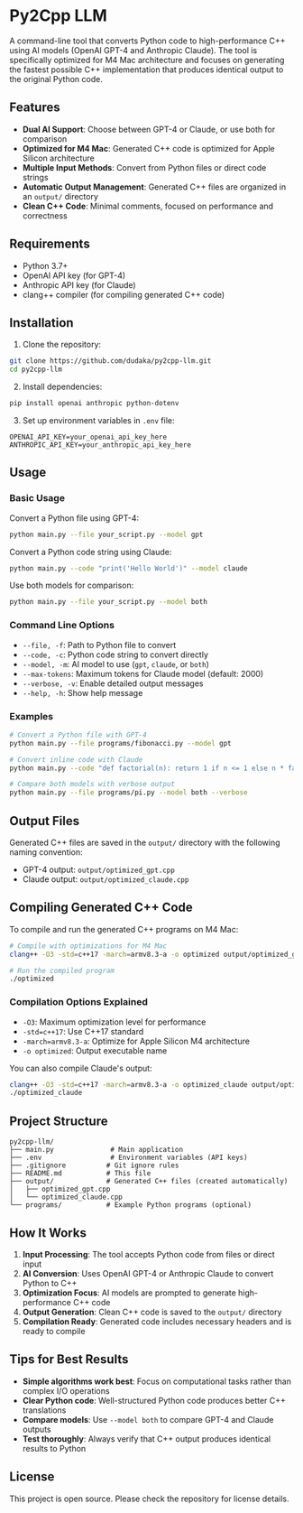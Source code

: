 # Py2Cpp LLM

A command-line tool that converts Python code to high-performance C++ using AI models (OpenAI GPT-4 and Anthropic Claude). The tool is specifically optimized for M4 Mac architecture and focuses on generating the fastest possible C++ implementation that produces identical output to the original Python code.

## Features

- **Dual AI Support**: Choose between GPT-4 or Claude, or use both for comparison
- **Optimized for M4 Mac**: Generated C++ code is optimized for Apple Silicon architecture
- **Multiple Input Methods**: Convert from Python files or direct code strings
- **Automatic Output Management**: Generated C++ files are organized in an `output/` directory
- **Clean C++ Code**: Minimal comments, focused on performance and correctness

## Requirements

- Python 3.7+
- OpenAI API key (for GPT-4)
- Anthropic API key (for Claude)
- clang++ compiler (for compiling generated C++ code)

## Installation

1. Clone the repository:

```bash
git clone https://github.com/dudaka/py2cpp-llm.git
cd py2cpp-llm
```

2. Install dependencies:

```bash
pip install openai anthropic python-dotenv
```

3. Set up environment variables in `.env` file:

```env
OPENAI_API_KEY=your_openai_api_key_here
ANTHROPIC_API_KEY=your_anthropic_api_key_here
```

## Usage

### Basic Usage

Convert a Python file using GPT-4:

```bash
python main.py --file your_script.py --model gpt
```

Convert a Python code string using Claude:

```bash
python main.py --code "print('Hello World')" --model claude
```

Use both models for comparison:

```bash
python main.py --file your_script.py --model both
```

### Command Line Options

- `--file, -f`: Path to Python file to convert
- `--code, -c`: Python code string to convert directly
- `--model, -m`: AI model to use (`gpt`, `claude`, or `both`)
- `--max-tokens`: Maximum tokens for Claude model (default: 2000)
- `--verbose, -v`: Enable detailed output messages
- `--help, -h`: Show help message

### Examples

```bash
# Convert a Python file with GPT-4
python main.py --file programs/fibonacci.py --model gpt

# Convert inline code with Claude
python main.py --code "def factorial(n): return 1 if n <= 1 else n * factorial(n-1)" --model claude

# Compare both models with verbose output
python main.py --file programs/pi.py --model both --verbose
```

## Output Files

Generated C++ files are saved in the `output/` directory with the following naming convention:

- GPT-4 output: `output/optimized_gpt.cpp`
- Claude output: `output/optimized_claude.cpp`

## Compiling Generated C++ Code

To compile and run the generated C++ programs on M4 Mac:

```bash
# Compile with optimizations for M4 Mac
clang++ -O3 -std=c++17 -march=armv8.3-a -o optimized output/optimized_gpt.cpp

# Run the compiled program
./optimized
```

### Compilation Options Explained

- `-O3`: Maximum optimization level for performance
- `-std=c++17`: Use C++17 standard
- `-march=armv8.3-a`: Optimize for Apple Silicon M4 architecture
- `-o optimized`: Output executable name

You can also compile Claude's output:

```bash
clang++ -O3 -std=c++17 -march=armv8.3-a -o optimized_claude output/optimized_claude.cpp
./optimized_claude
```

## Project Structure

```
py2cpp-llm/
├── main.py              # Main application
├── .env                 # Environment variables (API keys)
├── .gitignore          # Git ignore rules
├── README.md           # This file
├── output/             # Generated C++ files (created automatically)
│   ├── optimized_gpt.cpp
│   └── optimized_claude.cpp
└── programs/           # Example Python programs (optional)
```

## How It Works

1. **Input Processing**: The tool accepts Python code from files or direct input
2. **AI Conversion**: Uses OpenAI GPT-4 or Anthropic Claude to convert Python to C++
3. **Optimization Focus**: AI models are prompted to generate high-performance C++ code
4. **Output Generation**: Clean C++ code is saved to the `output/` directory
5. **Compilation Ready**: Generated code includes necessary headers and is ready to compile

## Tips for Best Results

- **Simple algorithms work best**: Focus on computational tasks rather than complex I/O operations
- **Clear Python code**: Well-structured Python code produces better C++ translations
- **Compare models**: Use `--model both` to compare GPT-4 and Claude outputs
- **Test thoroughly**: Always verify that C++ output produces identical results to Python

## License

This project is open source. Please check the repository for license details.

